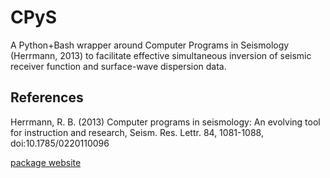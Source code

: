 # CPyS
A Python+Bash wrapper around Computer Programs in Seismology (Herrmann, 2013) to facilitate effective simultaneous inversion of seismic receiver function and surface-wave dispersion data. 

## References
Herrmann, R. B. (2013) Computer programs in seismology: An evolving tool for instruction and research, Seism. Res. Lettr. 84, 1081-1088, doi:10.1785/0220110096

<a href="http://www.eas.slu.edu/eqc/eqccps.html"> package website</a>

